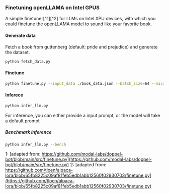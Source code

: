 ### Finetuning openLLAMA on Intel GPUS

A simple finetuner[^1][^2] for LLMs on Intel XPU devices, with which you could finetune the openLLAMA model to sound like your favorite book.

#### Generate data

Fetch a book from guttenberg (default: pride and prejudice) and generate the dataset.

```python
python fetch_data.py
```

#### Finetune

```bash
python finetune.py --input_data ./book_data.json --batch_size=64 --micro_batch_size=16 --num_steps=300
```


#### Inferece

```bash
python infer_llm.py
```

For inference, you can either provide a input prompt, or the model will take a default prompt

##### Benchmark Inference

```bash
python infer_llm.py --bench
```

<a name="f1">1</a>: [adapted from: https://github.com/modal-labs/doppel-bot/blob/main/src/finetune.py](https://github.com/modal-labs/doppel-bot/blob/main/src/finetune.py)
<a name="f2">2</a>: [adapted from: https://github.com/tloen/alpaca-lora/blob/65fb8225c09af81feb5edb1abb12560f02930703/finetune.py](https://github.com/tloen/alpaca-lora/blob/65fb8225c09af81feb5edb1abb12560f02930703/finetune.py)
